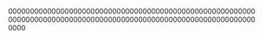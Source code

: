 
0000000000000000000000000000000000000000000000000000000000000000000000000000000000000000000000000000000000000000000000
